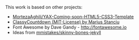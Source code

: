 
This work is based on other projects:

* [MortezaAghili/YAX-Coming-soon-HTML5-CSS3-Template](https://github.com/MortezaAghili/YAX-Coming-soon-HTML5-CSS3-Template)
* [ClassyCountdown (MIT-License) by Marius Stanciu](http://www.class.pm/)
* Font Awesome by Dave Gandy - http://fontawesome.io
* Ideas from [mmistakes/skinny-bones-jekyll](
https://github.com/mmistakes/skinny-bones-jekyll)
